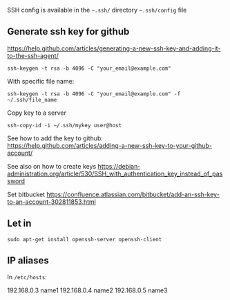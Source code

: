 
SSH config is available in the `~.ssh/` directory `~.ssh/config` file

Generate ssh key for github
-----------------------------------------------------------------------

<https://help.github.com/articles/generating-a-new-ssh-key-and-adding-it-to-the-ssh-agent/>
    
    ssh-keygen -t rsa -b 4096 -C "your_email@example.com"
    
With specific file name:

    ssh-keygen -t rsa -b 4096 -C "your_email@example.com" -f ~/.ssh/file_name

Copy key to a server

    ssh-copy-id -i ~/.ssh/mykey user@host

See how to add the key to github:  
<https://help.github.com/articles/adding-a-new-ssh-key-to-your-github-account/>

See also on how to create keys
https://debian-administration.org/article/530/SSH_with_authentication_key_instead_of_password

Set bitbucket
https://confluence.atlassian.com/bitbucket/add-an-ssh-key-to-an-account-302811853.html

Let in
-----------------------------------------------------------------------

    sudo apt-get install openssh-server openssh-client

IP aliases
-----------------------------------------------------------------------

In `/etc/hosts`: 

192.168.0.3 name1
192.168.0.4 name2
192.168.0.5 name3

